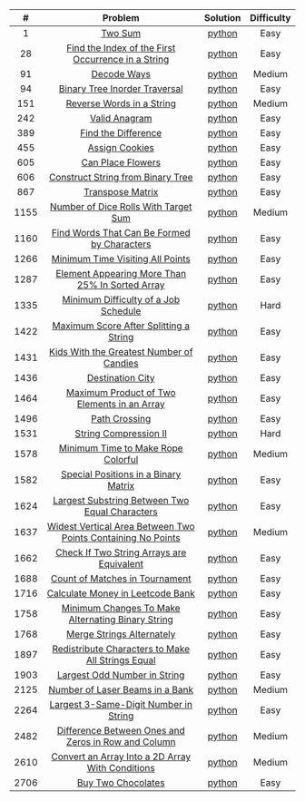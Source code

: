 |  #   |                                                                 Problem                                                                  |                                                                        Solution                                                                         | Difficulty |
|:----:|:----------------------------------------------------------------------------------------------------------------------------------------:|:-------------------------------------------------------------------------------------------------------------------------------------------------------:|:----------:|
|  1   |                                             [Two Sum](https://leetcode.com/problems/two-sum)                                             |                   [python](https://github.com/Mu7annad0/leetcode/blob/ee2d1755d8b12550a97c4fb70bd4e5b4f936688c/leetcode/0001.TwoSum)                    |    Easy    |
|  28  |  [Find the Index of the First Occurrence in a String](https://leetcode.com/problems/find-the-index-of-the-first-occurrence-in-a-string)  |  [python](https://github.com/Mu7annad0/leetcode/blob/b611f9fbbbd03c9d86cf2675c1eb76c3124b65bb/leetcode/0028.FindTheIndexOfTheFirstOccurrenceInAString)  |    Easy    |
|  91  |                                         [Decode Ways](https://leetcode.com/problems/decode-ways)                                         |                 [python](https://github.com/Mu7annad0/leetcode/blob/a58cbeb3702d20cde829b336ea087a9662e59473/leetcode/0091.DecodeWays)                  |   Medium   |
|  94  |                       [Binary Tree Inorder Traversal](https://leetcode.com/problems/binary-tree-inorder-traversal)                       |         [python](https://github.com/Mu7annad0/leetcode/blob/9fce08914a5f3267bdfe02167a965c7504026580/leetcode/0094.BinaryTreeInorderTraversal)          |    Easy    |
| 151  |                           [Reverse Words in a String](https://leetcode.com/problems/reverse-words-in-a-string)                           |                [python](https://github.com/Mu7annad0/leetcode/blob/471db575e14cfc9ba359b52665ef5bcb187332c4/leetcode/0151.ReverseWords)                 |   Medium   |
| 242  |                                       [Valid Anagram](https://leetcode.com/problems/valid-anagram)                                       |                [python](https://github.com/Mu7annad0/leetcode/blob/e1d3ce09b80585a70c9459708e114f5b26e0aa2d/leetcode/0242.ValidAnagram)                 |    Easy    |
| 389  |                                 [Find the Difference](https://leetcode.com/problems/find-the-difference)                                 |              [python](https://github.com/Mu7annad0/leetcode/blob/aac1b06b0bdb2308eb6ec23516b60173c638b161/leetcode/0389.FindTheDifference)              |    Easy    |
| 455  |                                      [Assign Cookies](https://leetcode.com/problems/assign-cookies)                                      |                [python](https://github.com/Mu7annad0/leetcode/blob/1ffedc2aa5195efba055e9175ea9bdf7459069c2/leetcode/0455.AssignCookies)                |    Easy    |
| 605  |                                   [Can Place Flowers](https://leetcode.com/problems/can-place-flowers)                                   |               [python](https://github.com/Mu7annad0/leetcode/blob/471db575e14cfc9ba359b52665ef5bcb187332c4/leetcode/0605.CanPlaceFlowers)               |    Easy    |
| 606  |                   [Construct String from Binary Tree](https://leetcode.com/problems/construct-string-from-binary-tree)                   |        [python](https://github.com/Mu7annad0/leetcode/blob/d535f0a3a7a569b5bb944616acc773dd3e71fdb4/leetcode/0606.ConstructStringFromBinaryTree)        |    Easy    |
| 867  |                                    [Transpose Matrix](https://leetcode.com/problems/transpose-matrix)                                    |               [python](https://github.com/Mu7annad0/leetcode/blob/28c2722fb8202a78f3aeca7c936ec5b5f65fbecb/leetcode/0867.TransposeMatrix)               |    Easy    |
| 1155 |                [Number of Dice Rolls With Target Sum](https://leetcode.com/problems/number-of-dice-rolls-with-target-sum)                |       [python](https://github.com/Mu7annad0/leetcode/blob/bf9b5fd25bfcf759f0cf88f559dc9702a8d1250e/leetcode/1155.NumberOfDiceRollsWithTargetSum)        |   Medium   |
| 1160 |         [Find Words That Can Be Formed by Characters](https://leetcode.com/problems/find-words-that-can-be-formed-by-characters)         |    [python](https://github.com/Mu7annad0/leetcode/blob/1041df9cdfe6577ac5ddffc7d478ab16f44313ce/leetcode/1160.FindWordsThatCanBeFormedByCharacters)     |    Easy    |   
| 1266 |                    [Minimum Time Visiting All Points](https://leetcode.com/problems/minimum-time-visiting-all-points)                    |        [python](https://github.com/Mu7annad0/leetcode/blob/0448a287233fa39c24bf2fdab3e2e90dda6b346b/leetcode/1266.MinimumTimeVisitingAllPoints)         |    Easy    | 
| 1287 |     [Element Appearing More Than 25% In Sorted Array](https://leetcode.com/problems/element-appearing-more-than-25-in-sorted-array)      | [python](https://github.com/Mu7annad0/leetcode/blob/7fca49e0693222847c8e1db472329c08cee86c01/leetcode/1287.ElementAppearingMoreThan25%25InSortedArray)  |    Easy    | 
| 1335 |                [Minimum Difficulty of a Job Schedule](https://leetcode.com/problems/minimum-difficulty-of-a-job-schedule)                |     [python](https://github.com/Mu7annad0/leetcode/blob/78d95b6ae8ad0117885a1367a0c2dce6969e227f/leetcode/1335.MinimumDifficultyOfA%20JobSchedule)      |    Hard    |
| 1422 |              [Maximum Score After Splitting a String](https://leetcode.com/problems/maximum-score-after-splitting-a-string)              |      [python](https://github.com/Mu7annad0/leetcode/blob/5a6d1e2b9ab3c83fbdc95e8c4da1f4a60d90af82/leetcode/1422.MaximumScoreAfterSplittingAString)      |    Easy    |
| 1431 |            [Kids With the Greatest Number of Candies](https://leetcode.com/problems/kids-with-the-greatest-number-of-candies)            |     [python](https://github.com/Mu7annad0/leetcode/blob/9478c5bf08da85575d2e20098d10bc5c06641c92/leetcode/1431.KidsWithTheGreatestNumberOfCandies)      |    Easy    |
| 1436 |                                    [Destination City](https://leetcode.com/problems/destination-city)                                    |               [python](https://github.com/Mu7annad0/leetcode/blob/1b690aee1330e369ecf874406b624c000314dff9/leetcode/1436.DestinationCity)               |    Easy    |
| 1464 |         [Maximum Product of Two Elements in an Array](https://leetcode.com/problems/maximum-product-of-two-elements-in-an-array)         |    [python](https://github.com/Mu7annad0/leetcode/blob/95c2835a6e09adb9f677f2438849e95fb3a6189a/leetcode/1464.MaximumProductOfTwoElementsInAnArray)     |    Easy    | 
| 1496 |                                       [Path Crossing](https://leetcode.com/problems/path-crossing)                                       |                [python](https://github.com/Mu7annad0/leetcode/blob/1900e928e5d8e7da64789e54f5feb10ed47d921a/leetcode/1496.PathCrossing)                 |    Easy    |
| 1531 |                               [String Compression II](https://leetcode.com/problems/string-compression-ii)                               |            [python](https://github.com/Mu7annad0/leetcode/blob/b1ce6e228b0fad9153b043317a46d562312ee506/leetcode/1531.StringCompression-II)             |    Hard    |
| 1578 |                  [Minimum Time to Make Rope Colorful](https://leetcode.com/problems/minimum-time-to-make-rope-colorful)                  |        [python](https://github.com/Mu7annad0/leetcode/blob/58829acfd7f6cc85601f0b305d34e29930069957/leetcode/1578.MinimumTimeToMakeRopeColorful)        |   Medium   |
| 1582 |                [Special Positions in a Binary Matrix](https://leetcode.com/problems/special-positions-in-a-binary-matrix)                |       [python](https://github.com/Mu7annad0/leetcode/blob/c8aba535b0249ba4f505738623992ff5aa0776a4/leetcode/1582.SpecialPositionsInABinaryMatrix)       |    Easy    |
| 1624 |      [Largest Substring Between Two Equal Characters](https://leetcode.com/problems/largest-substring-between-two-equal-characters)      |  [python](https://github.com/Mu7annad0/leetcode/blob/2efffe123398008c045b9959df2e2ba2ee8ca75d/leetcode/1624.LargestSubstringBetweenTwoEqualCharacters)  |    Easy    |
| 1637 |    [Widest Vertical Area Between Two Points Containing No Points](https://leetcode.com/problems/special-positions-in-a-binary-matrix)    |                          [python](https://leetcode.com/problems/widest-vertical-area-between-two-points-containing-no-points)                           |   Medium   |
| 1662 |           [Check If Two String Arrays are Equivalent](https://leetcode.com/problems/check-if-two-string-arrays-are-equivalent)           |     [python](https://github.com/Mu7annad0/leetcode/blob/19398f6f994bcfde588a93a0d7a61abaaddc9fe8/leetcode/1662.CheckIfTwoStringArraysAreEquivalent)     |    Easy    |
| 1688 |                      [Count of Matches in Tournament](https://leetcode.com/problems/count-of-matches-in-tournament)                      |         [python](https://github.com/Mu7annad0/leetcode/blob/33244a525b83fb4b191ed47552bfd957c527445b/leetcode/1688.CountOfMatchesInTournament)          |    Easy    |
| 1716 |                    [Calculate Money in Leetcode Bank](https://leetcode.com/problems/calculate-money-in-leetcode-bank)                    |        [python](https://github.com/Mu7annad0/leetcode/blob/64dc002ef3991b8a6b77b086d12c2da37379d9c2/leetcode/1716.CalculateMoneyInLeetcodeBank)         |    Easy    |
| 1758 |   [Minimum Changes To Make Alternating Binary String](https://leetcode.com/problems/minimum-changes-to-make-alternating-binary-string)   | [python](https://github.com/Mu7annad0/leetcode/blob/323657a53828deac82686679e62dfa49fa7d4c03/leetcode/1758.MinimumChangesToMakeAlternatingBinaryString) |    Easy    |
| 1768 |                           [Merge Strings Alternately](https://leetcode.com/problems/merge-strings-alternately)                           |           [python](https://github.com/Mu7annad0/leetcode/blob/9478c5bf08da85575d2e20098d10bc5c06641c92/leetcode/1768.MergeStringsAlternately)           |    Easy    |
| 1897 |   [Redistribute Characters to Make All Strings Equal](https://leetcode.com/problems/redistribute-characters-to-make-all-strings-equal)   | [python](https://github.com/Mu7annad0/leetcode/blob/3e9450c5deddbc4d67bfe2f9b707ba30174897ff/leetcode/1897.RedistributeCharactersToMakeAllStringsEqual) |    Easy    |
| 1903 |                        [Largest Odd Number in String](https://leetcode.com/problems/largest-odd-number-in-string)                        |          [python](https://github.com/Mu7annad0/leetcode/blob/5edc6f1b5221fa8079c6b8bb8fbc926067c1d68a/leetcode/1903.LargestOddNumberInString)           |    Easy    |
| 2125 |                     [Number of Laser Beams in a Bank](https://leetcode.com/problems/number-of-laser-beams-in-a-bank)                     |          [python](https://github.com/Mu7annad0/leetcode/blob/324e8bb9d5bb5294c9fe8b7c9748d93e6bc7f73c/leetcode/2125.NumberOfLaserBeamsInABank)          |   Medium   |
| 2264 |               [Largest 3-Same-Digit Number in String](https://leetcode.com/problems/largest-3-same-digit-number-in-string)               |      [python](https://github.com/Mu7annad0/leetcode/blob/a1bffdfe105d7c868375684e1611b8898c8329d4/leetcode/2264.Largest3-Same-DigitNumberInString)      |    Easy    |
| 2482 | [Difference Between Ones and Zeros in Row and Column](https://leetcode.com/problems/difference-between-ones-and-zeros-in-row-and-column) | [python](https://github.com/Mu7annad0/leetcode/blob/9ea283455dcce3393fcd8573306e4ea7d837d149/leetcode/2482.DifferenceBetweenOnesAndZerosInRowAndColumn) |   Medium   |
| 2610 |    [Convert an Array Into a 2D Array With Conditions](https://leetcode.com/problems/convert-an-array-into-a-2d-array-with-conditions)    |  [python](https://github.com/Mu7annad0/leetcode/blob/1d13ac3999bc34f4f0e44707419d60b37f5ba274/leetcode/2610.ConvertAnArrayIntoA2DArrayWithConditions)   |   Medium   |
| 2706 |                                  [Buy Two Chocolates](https://leetcode.com/problems/buy-two-chocolates)                                  |              [python](https://github.com/Mu7annad0/leetcode/blob/b99ff82b3db93c52e198a0432d7292c8792e591c/leetcode/2706.BuyTwoChocolates)               |    Easy    |